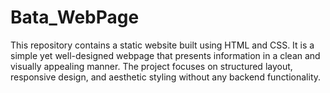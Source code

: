 # Bata_WebPage
This repository contains a static website built using HTML and CSS. It is a simple yet well-designed webpage that presents information in a clean and visually appealing manner. The project focuses on structured layout, responsive design, and aesthetic styling without any backend functionality. 
